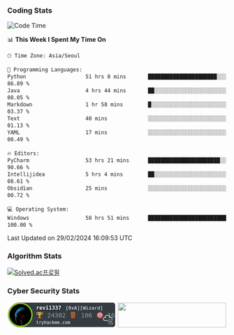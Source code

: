 ### Coding Stats

<!--START_SECTION:waka-->
![Code Time](http://img.shields.io/badge/Code%20Time-365%20hrs%2035%20mins-blue)

📊 **This Week I Spent My Time On** 

```text
🕑︎ Time Zone: Asia/Seoul

💬 Programming Languages: 
Python                   51 hrs 8 mins       ██████████████████████░░░   86.89 % 
Java                     4 hrs 44 mins       ██░░░░░░░░░░░░░░░░░░░░░░░   08.05 % 
Markdown                 1 hr 58 mins        █░░░░░░░░░░░░░░░░░░░░░░░░   03.37 % 
Text                     40 mins             ░░░░░░░░░░░░░░░░░░░░░░░░░   01.13 % 
YAML                     17 mins             ░░░░░░░░░░░░░░░░░░░░░░░░░   00.49 % 

🔥 Editors: 
PyCharm                  53 hrs 21 mins      ███████████████████████░░   90.66 % 
Intellijidea             5 hrs 4 mins        ██░░░░░░░░░░░░░░░░░░░░░░░   08.61 % 
Obsidian                 25 mins             ░░░░░░░░░░░░░░░░░░░░░░░░░   00.72 % 

💻 Operating System: 
Windows                  58 hrs 51 mins      █████████████████████████   100.00 % 
```


 Last Updated on 29/02/2024 16:09:53 UTC
<!--END_SECTION:waka-->

### Algorithm Stats

[![Solved.ac프로필](http://mazassumnida.wtf/api/v2/generate_badge?boj=revi1337)](https://solved.ac/revi1337)

### Cyber Security Stats

[![revi1337's tryhackme stats](https://raw.githubusercontent.com/Revi1337/Revi1337/main/assets/thm_propic.png)][tryhackme]
[<img src="https://www.hackthebox.com/badge/image/1002993" width="248.01" height="57">][hackthebox]


[website]: https://revi1337.com
[tryhackme]: https://tryhackme.com/p/revi1337
[hackthebox]: https://app.hackthebox.com/profile/1002993
